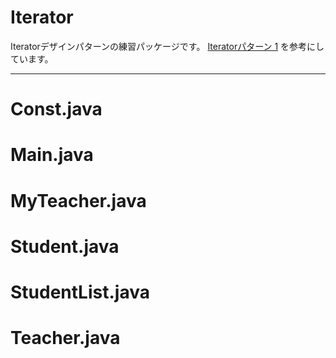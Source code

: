 # Iterator

Iteratorデザインパターンの練習パッケージです。
[Iteratorパターン 1](http://www.techscore.com/tech/DesignPattern/Iterator/Iterator1.html/)
を参考にしています。

---

# Const.java

# Main.java

# MyTeacher.java

# Student.java

# StudentList.java

# Teacher.java

